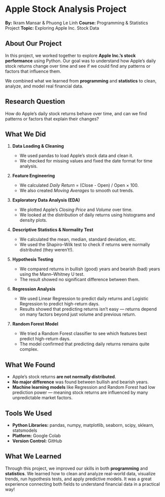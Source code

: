 

#  Apple Stock Analysis Project

 **By:** Ikram Mansar & Phuong Le Linh 
 **Course:** Programming & Statistics Project
 **Topic:** Exploring Apple Inc. Stock Data



##  About Our Project

In this project, we worked together to explore **Apple Inc.’s stock performance** using Python. Our goal was to understand how Apple’s daily stock returns change over time and see if we could find any patterns or factors that influence them.

We combined what we learned from **programming** and **statistics** to clean, analyze, and model real financial data.



##  Research Question

 How do Apple’s daily stock returns behave over time, and can we find patterns or factors that explain their changes?



##  What We Did

1. **Data Loading & Cleaning**

   * We used pandas to load Apple’s stock data and clean it.
   * We checked for missing values and fixed the date format for time analysis.

2. **Feature Engineering**

   * We calculated *Daily Return* = (Close - Open) / Open × 100.
   * We also created *Moving Averages* to smooth out trends.

3. **Exploratory Data Analysis (EDA)**

   * We plotted Apple’s *Closing Price* and *Volume* over time.
   * We looked at the distribution of daily returns using histograms and density plots.

4. **Descriptive Statistics & Normality Test**

   * We calculated the mean, median, standard deviation, etc.
   * We used the Shapiro–Wilk test to check if returns were normally distributed (they weren’t!).

5. **Hypothesis Testing**

   * We compared returns in bullish (good) years and bearish (bad) years using the Mann–Whitney U test.
   * The result showed no significant difference between them.

6. **Regression Analysis**

   * We used Linear Regression to predict daily returns and Logistic Regression to predict high-return days.
   * Results showed that predicting returns isn’t easy — returns depend on many factors beyond just volume and previous return.

7. **Random Forest Model**

   * We tried a Random Forest classifier to see which features best predict high-return days.
   * The model confirmed that predicting daily returns remains quite complex.



##  What We Found

* Apple’s stock returns **are not normally distributed**.
* **No major difference** was found between bullish and bearish years.
* **Machine learning models** like Regression and Random Forest had low prediction power — meaning stock returns are influenced by many unpredictable market factors.


##  Tools We Used

* **Python Libraries:** pandas, numpy, matplotlib, seaborn, scipy, sklearn, statsmodels
* **Platform:** Google Colab
* **Version Control:** GitHub



##  What We Learned

Through this project, we improved our skills in both **programming** and **statistics**.
We learned how to clean and analyze real-world data, visualize trends, run hypothesis tests, and apply predictive models.
It was a great experience connecting both fields to understand financial data in a practical way!



